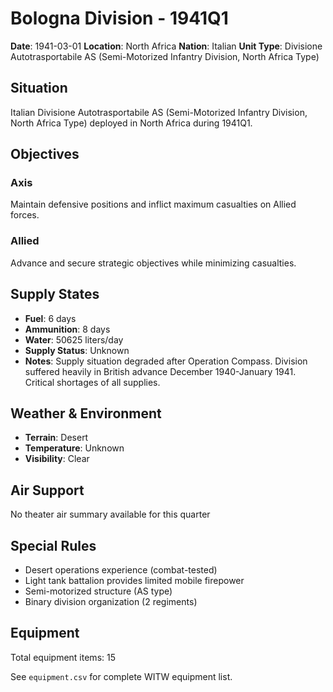 # Bologna Division - 1941Q1

**Date**: 1941-03-01
**Location**: North Africa
**Nation**: Italian
**Unit Type**: Divisione Autotrasportabile AS (Semi-Motorized Infantry Division, North Africa Type)

## Situation

Italian Divisione Autotrasportabile AS (Semi-Motorized Infantry Division, North Africa Type) deployed in North Africa during 1941Q1.

## Objectives

### Axis
Maintain defensive positions and inflict maximum casualties on Allied forces.

### Allied
Advance and secure strategic objectives while minimizing casualties.

## Supply States

- **Fuel**: 6 days
- **Ammunition**: 8 days
- **Water**: 50625 liters/day
- **Supply Status**: Unknown
- **Notes**: Supply situation degraded after Operation Compass. Division suffered heavily in British advance December 1940-January 1941. Critical shortages of all supplies.

## Weather & Environment

- **Terrain**: Desert
- **Temperature**: Unknown
- **Visibility**: Clear

## Air Support

No theater air summary available for this quarter

## Special Rules

- Desert operations experience (combat-tested)
- Light tank battalion provides limited mobile firepower
- Semi-motorized structure (AS type)
- Binary division organization (2 regiments)

## Equipment

Total equipment items: 15

See `equipment.csv` for complete WITW equipment list.
